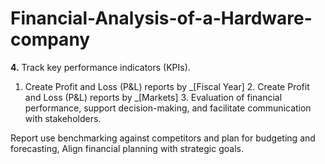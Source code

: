 # Financial-Analysis-of-a-Hardware-company


**4.** Track key performance indicators (KPIs).


1. Create Profit and Loss (P&L) reports by _[Fiscal Year] 2. Create Profit and Loss (P&L) reports by _[Markets] 3. Evaluation of financial performance, support decision-making, and facilitate communication with stakeholders.

Report use benchmarking against competitors and plan for budgeting and forecasting, Align financial planning with strategic goals.
